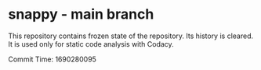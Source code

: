 # snappy - main branch

This repository contains frozen state of the repository.
Its history is cleared. It is used only for static code
analysis with Codacy.

Commit Time: 1690280095